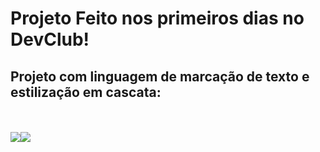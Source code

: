 # Projeto Feito nos primeiros dias no DevClub!
## Projeto com linguagem de marcação de texto e estilização em cascata:
<br><br>
<img src="https://img.shields.io/badge/HTML5-E34F26?style=for-the-badge&logo=html5&logoColor=white"><img src="https://img.shields.io/badge/CSS3-1572B6?style=for-the-badge&logo=css3&logoColor=white"><br><br>


